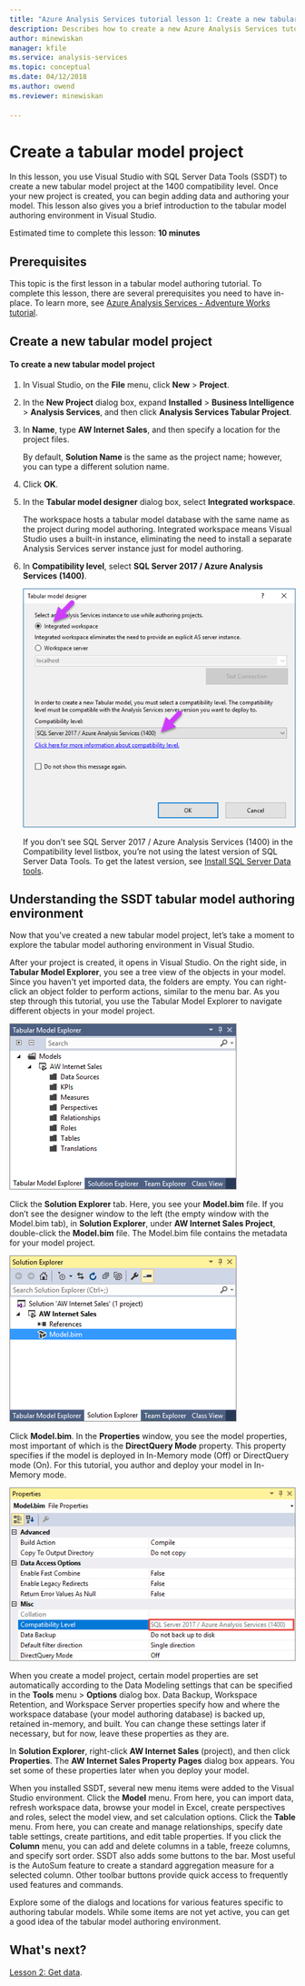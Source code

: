 ```yaml
---
title: "Azure Analysis Services tutorial lesson 1: Create a new tabular model project | Microsoft Docs"
description: Describes how to create a new Azure Analysis Services tutorial project. 
author: minewiskan
manager: kfile
ms.service: analysis-services
ms.topic: conceptual
ms.date: 04/12/2018
ms.author: owend
ms.reviewer: minewiskan

---
```

# Create a tabular model project

In this lesson, you use Visual Studio with SQL Server Data Tools (SSDT) to create a new tabular model project at the 1400 compatibility level. Once your new project is created, you can begin adding data and authoring your model. This lesson also gives you a brief introduction to the tabular model authoring environment in Visual Studio.  
  
Estimated time to complete this lesson: **10 minutes**  
  
## Prerequisites  
This topic is the first lesson in a tabular model authoring tutorial. To complete this lesson, there are several prerequisites you need to have in-place. To learn more, see [Azure Analysis Services - Adventure Works tutorial](../tutorials/aas-adventure-works-tutorial.md).  
  
## Create a new tabular model project  
  
#### To create a new tabular model project  
  
1.  In Visual Studio, on the **File** menu, click **New** > **Project**.  
  
2.  In the **New Project** dialog box, expand **Installed** > **Business Intelligence** > **Analysis Services**, and then click **Analysis Services Tabular Project**.  
  
3.  In  **Name**, type **AW Internet Sales**, and then specify a location for the project files.  
  
    By default, **Solution Name** is the same as the project name; however, you can type a different solution name.  
  
4.  Click **OK**.  
  
5.  In the **Tabular model designer** dialog box, select **Integrated workspace**.  
  
    The workspace hosts a tabular model database with the same name as the project during model authoring. Integrated workspace means Visual Studio uses a built-in instance, eliminating the need to install a separate Analysis Services server instance just for model authoring.
      
6.  In **Compatibility level**, select **SQL Server 2017 / Azure Analysis Services (1400)**.   
 
    ![aas-lesson1-tmd](../tutorials/media/aas-lesson1-tmd.png)
      
    If you don’t see SQL Server 2017 / Azure Analysis Services (1400) in the Compatibility level listbox, you’re not using the latest version of SQL Server Data Tools. To get the latest version, see [Install SQL Server Data tools](https://docs.microsoft.com/sql/ssdt/download-sql-server-data-tools-ssdt).  
      
  
## Understanding the SSDT tabular model authoring environment  
Now that you’ve created a new tabular model project, let’s take a moment to explore the tabular model authoring environment in Visual Studio.  
  
After your project is created, it opens in Visual Studio. On the right side, in **Tabular Model Explorer**, you see a tree view of the objects in your model. Since you haven't yet imported data, the folders are empty. You can right-click an object folder to perform actions, similar to the menu bar. As you step through this tutorial, you use the Tabular Model Explorer to navigate different objects in your model project.

![aas-lesson1-tme](../tutorials/media/aas-lesson1-tme.png)

Click the **Solution Explorer** tab. Here, you see your **Model.bim** file. If you don’t see the designer window to the left (the empty window with the Model.bim tab), in **Solution Explorer**, under **AW Internet Sales Project**, double-click the **Model.bim** file. The Model.bim file contains the metadata for your model project. 

![aas-lesson1-se](../tutorials/media/aas-lesson1-se.png)
  
Click **Model.bim**. In the **Properties** window, you see the model properties, most important of which is the **DirectQuery Mode** property. This property specifies if the model is deployed in In-Memory mode (Off) or DirectQuery mode (On). For this tutorial, you author and deploy your model in In-Memory mode.

![aas-lesson1-properties](../tutorials/media/aas-lesson1-properties.png)
  
When you create a model project, certain model properties are set automatically according to the Data Modeling settings that can be specified in the **Tools** menu > **Options** dialog box. Data Backup, Workspace Retention, and Workspace Server properties specify how and where the workspace database (your model authoring database) is backed up, retained in-memory, and built. You can change these settings later if necessary, but for now, leave these properties as they are.  

In **Solution Explorer**, right-click **AW Internet Sales** (project), and then click **Properties**. The **AW Internet Sales Property Pages** dialog box appears. You set some of these properties later when you deploy your model.  
  
When you installed SSDT, several new menu items were added to the Visual Studio environment. Click the **Model** menu. From here, you can import data, refresh workspace data, browse your model in Excel, create perspectives and roles, select the model view, and set calculation options. Click the **Table** menu. From here, you can create and manage relationships, specify date table settings, create partitions, and edit table properties. If you click the **Column** menu, you can add and delete columns in a table, freeze columns, and specify sort order. SSDT also adds some buttons to the bar. Most useful is the AutoSum feature to create a standard aggregation measure for a selected column. Other toolbar buttons provide quick access to frequently used features and commands.  
  
Explore some of the dialogs and locations for various features specific to authoring tabular models. While some items are not yet active, you can get a good idea of the tabular model authoring environment.  
  

## What's next?
[Lesson 2: Get data](../tutorials/aas-lesson-2-get-data.md).

  
  
  
